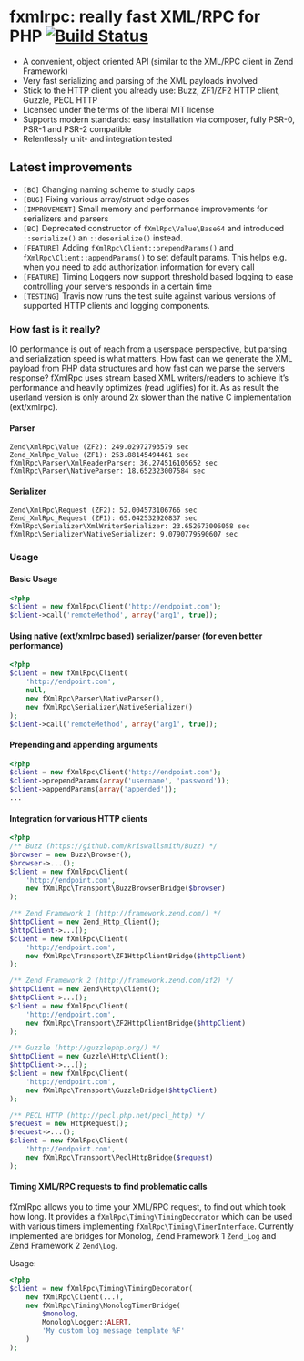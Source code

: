 # fxmlrpc: really fast XML/RPC for PHP [![Build Status](https://secure.travis-ci.org/lstrojny/fxmlrpc.png)](http://travis-ci.org/lstrojny/fxmlrpc)

 - A convenient, object oriented API (similar to the XML/RPC client in Zend Framework)
 - Very fast serializing and parsing of the XML payloads involved
 - Stick to the HTTP client you already use: Buzz, ZF1/ZF2 HTTP client, Guzzle, PECL HTTP
 - Licensed under the terms of the liberal MIT license
 - Supports modern standards: easy installation via composer, fully PSR-0, PSR-1 and PSR-2 compatible
 - Relentlessly unit- and integration tested

## Latest improvements

 - `[BC]` Changing naming scheme to studly caps
 - `[BUG]` Fixing various array/struct edge cases
 - `[IMPROVEMENT]` Small memory and performance improvements for serializers and parsers
 - `[BC]` Deprecated constructor of `fXmlRpc\Value\Base64` and introduced `::serialize()` an `::deserialize()` instead.
 - `[FEATURE]` Adding `fXmlRpc\Client::prependParams()` and `fXmlRpc\Client::appendParams()` to set default params. This helps e.g. when you need to add authorization information for every call
 - `[FEATURE]` Timing Loggers now support threshold based logging to ease controlling your servers responds in a certain time
 - `[TESTING]` Travis now runs the test suite against various versions of supported HTTP clients and logging components.

### How fast is it really?

IO performance is out of reach from a userspace perspective, but parsing and
serialization speed is what matters. How fast can we generate the XML payload
from PHP data structures and how fast can we parse the servers response? fXmlRpc
uses stream based XML writers/readers to achieve it’s performance and heavily
optimizes (read uglifies) for it. As as result the userland version is only
around 2x slower than the native C implementation (ext/xmlrpc).


#### Parser
```
Zend\XmlRpc\Value (ZF2): 249.02972793579 sec
Zend_XmlRpc_Value (ZF1): 253.88145494461 sec
fXmlRpc\Parser\XmlReaderParser: 36.274516105652 sec
fXmlRpc\Parser\NativeParser: 18.652323007584 sec
```

#### Serializer
```
Zend\XmlRpc\Request (ZF2): 52.004573106766 sec
Zend_XmlRpc_Request (ZF1): 65.042532920837 sec
fXmlRpc\Serializer\XmlWriterSerializer: 23.652673006058 sec
fXmlRpc\Serializer\NativeSerializer: 9.0790779590607 sec
```


### Usage

#### Basic Usage
```php
<?php
$client = new fXmlRpc\Client('http://endpoint.com');
$client->call('remoteMethod', array('arg1', true));
```

#### Using native (ext/xmlrpc based) serializer/parser (for even better performance)
```php
<?php
$client = new fXmlRpc\Client(
    'http://endpoint.com',
    null,
    new fXmlRpc\Parser\NativeParser(),
    new fXmlRpc\Serializer\NativeSerializer()
);
$client->call('remoteMethod', array('arg1', true));
```

#### Prepending and appending arguments
```php
<?php
$client = new fXmlRpc\Client('http://endpoint.com');
$client->prependParams(array('username', 'password'));
$client->appendParams(array('appended'));
...
```

#### Integration for various HTTP clients
```php
<?php
/** Buzz (https://github.com/kriswallsmith/Buzz) */
$browser = new Buzz\Browser();
$browser->...();
$client = new fXmlRpc\Client(
    'http://endpoint.com',
    new fXmlRpc\Transport\BuzzBrowserBridge($browser)
);

/** Zend Framework 1 (http://framework.zend.com/) */
$httpClient = new Zend_Http_Client();
$httpClient->...();
$client = new fXmlRpc\Client(
    'http://endpoint.com',
    new fXmlRpc\Transport\ZF1HttpClientBridge($httpClient)
);

/** Zend Framework 2 (http://framework.zend.com/zf2) */
$httpClient = new Zend\Http\Client();
$httpClient->...();
$client = new fXmlRpc\Client(
    'http://endpoint.com',
    new fXmlRpc\Transport\ZF2HttpClientBridge($httpClient)
);

/** Guzzle (http://guzzlephp.org/) */
$httpClient = new Guzzle\Http\Client();
$httpClient->...();
$client = new fXmlRpc\Client(
    'http://endpoint.com',
    new fXmlRpc\Transport\GuzzleBridge($httpClient)
);

/** PECL HTTP (http://pecl.php.net/pecl_http) */
$request = new HttpRequest();
$request->...();
$client = new fXmlRpc\Client(
    'http://endpoint.com',
    new fXmlRpc\Transport\PeclHttpBridge($request)
);
```

#### Timing XML/RPC requests to find problematic calls
fXmlRpc allows you to time your XML/RPC request, to find out which took how long. It provides a
`fXmlRpc\Timing\TimingDecorator` which can be used with various timers implementing
`fXmlRpc\Timing\TimerInterface`. Currently implemented are bridges for Monolog, Zend Framework 1
`Zend_Log` and Zend Framework 2 `Zend\Log`.

Usage:
```php
<?php
$client = new fXmlRpc\Timing\TimingDecorator(
    new fXmlRpc\Client(...),
    new fXmlRpc\Timing\MonologTimerBridge(
        $monolog,
        Monolog\Logger::ALERT,
        'My custom log message template %F'
    )
);
```
